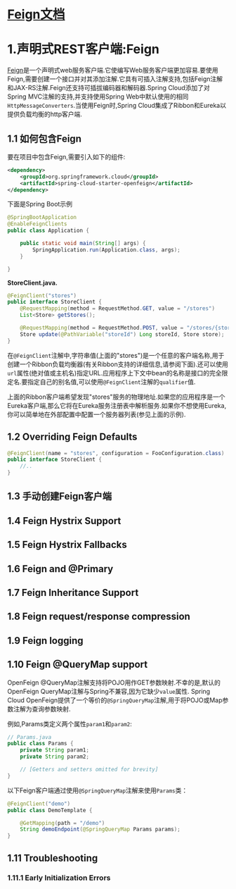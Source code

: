 
# [Feign文档](https://cloud.spring.io/spring-cloud-openfeign/2.1.x/single/spring-cloud-openfeign.html)

# 1.声明式REST客户端:Feign

[Feign](https://github.com/OpenFeign/feign)是一个声明式web服务客户端.它使编写Web服务客户端更加容易.要使用Feign,需要创建一个接口并对其添加注解.它具有可插入注解支持,包括Feign注解和JAX-RS注解.Feign还支持可插拔编码器和解码器.Spring Cloud添加了对Spring MVC注解的支持,并支持使用Spring Web中默认使用的相同`HttpMessageConverters`.当使用Feign时,Spring Cloud集成了Ribbon和Eureka以提供负载均衡的http客户端.

## 1.1 如何包含Feign

要在项目中包含Feign,需要引入如下的组件:

```xml
<dependency>
    <groupId>org.springframework.cloud</groupId>
    <artifactId>spring-cloud-starter-openfeign</artifactId>
</dependency>
```
下面是Spring Boot示例

```java
@SpringBootApplication
@EnableFeignClients
public class Application {

    public static void main(String[] args) {
        SpringApplication.run(Application.class, args);
    }

}
```

**StoreClient.java.**

```java
@FeignClient("stores")
public interface StoreClient {
    @RequestMapping(method = RequestMethod.GET, value = "/stores")
    List<Store> getStores();

    @RequestMapping(method = RequestMethod.POST, value = "/stores/{storeId}", consumes = "application/json")
    Store update(@PathVariable("storeId") Long storeId, Store store);
}
```
在`@FeignClient`注解中,字符串值(上面的"stores")是一个任意的客户端名称,用于创建一个Ribbon负载均衡器(有关Ribbon支持的详细信息,请参阅下面).还可以使用`url`属性(绝对值或主机名)指定URL.应用程序上下文中bean的名称是接口的完全限定名.要指定自己的别名值,可以使用`@FeignClient`注解的`qualifier`值.

上面的Ribbon客户端希望发现"stores"服务的物理地址.如果您的应用程序是一个Eureka客户端,那么它将在Eureka服务注册表中解析服务.如果你不想使用Eureka,你可以简单地在外部配置中配置一个服务器列表(参见上面的示例).

## 1.2 Overriding Feign Defaults

```java
@FeignClient(name = "stores", configuration = FooConfiguration.class)
public interface StoreClient {
    //..
}
```

## 1.3 手动创建Feign客户端

## 1.4 Feign Hystrix Support

## 1.5 Feign Hystrix Fallbacks

## 1.6 Feign and @Primary

## 1.7 Feign Inheritance Support

## 1.8 Feign request/response compression

## 1.9 Feign logging

## 1.10 Feign @QueryMap support

OpenFeign @QueryMap注解支持将POJO用作GET参数映射.不幸的是,默认的OpenFeign QueryMap注解与Spring不兼容,因为它缺少`value`属性.
Spring Cloud OpenFeign提供了一个等价的`@SpringQueryMap`注解,用于将POJO或Map参数注解为查询参数映射.

例如,Params类定义两个属性`param1`和`param2`:

```java
// Params.java
public class Params {
    private String param1;
    private String param2;

    // [Getters and setters omitted for brevity]
}
```

以下Feign客户端通过使用`@SpringQueryMap`注解来使用`Params`类：

```java
@FeignClient("demo")
public class DemoTemplate {

    @GetMapping(path = "/demo")
    String demoEndpoint(@SpringQueryMap Params params);
}
```

## 1.11 Troubleshooting

### 1.11.1 Early Initialization Errors
